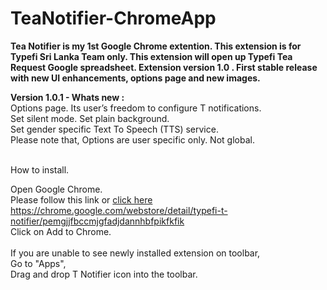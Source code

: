 # TeaNotifier-ChromeApp
<b>Tea Notifier is my 1st Google Chrome extention. 
This extension is for Typefi Sri Lanka Team only. This extension will open up Typefi Tea Request Google spreadsheet. Extension version 1.0 . First stable release with new UI enhancements, options page and new images.</b><br />

<b>Version 1.0.1 - Whats new :</b><br />
Options page. Its user’s freedom to configure T notifications.<br />
Set silent mode. Set plain background.<br />
Set gender specific Text To Speech (TTS) service.<br />
Please note that, Options are user specific only. Not global.<br/><br />

How to install.  <br />

Open Google Chrome.  <br />
Please follow this link or <a href="https://chrome.google.com/webstore/detail/typefi-t-notifier/pemgjjfbccmjgfadjdannhbfpikfkfik">click here</a><br/>
https://chrome.google.com/webstore/detail/typefi-t-notifier/pemgjjfbccmjgfadjdannhbfpikfkfik
<br />
Click on Add to Chrome.
<br />
<br />
If you are unable to see newly installed extension on toolbar,  <br />
Go to "Apps",  <br />
Drag and drop T Notifier icon into the toolbar.  <br />

